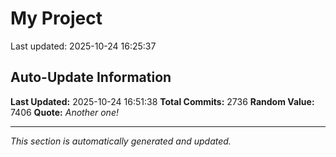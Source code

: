 # My Project


Last updated: 2025-10-24 16:25:37























































































































































































































































































































































































































































































































































































































































































































































































































































































































































































































































































































































































































































































































































































































































































































































































































































































































































































































































































































































































































































































































































































































































































































































































































































































































































































































































































































































































































































































































































































































































































































































































































































## Auto-Update Information

**Last Updated:** 2025-10-24 16:51:38
**Total Commits:** 2736
**Random Value:** 7406
**Quote:** _Another one!_

---
_This section is automatically generated and updated._